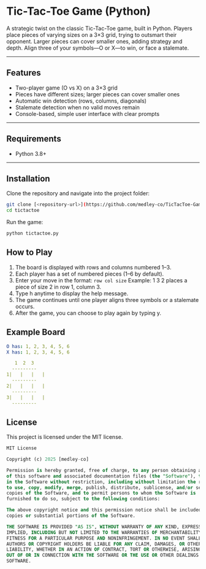# Tic-Tac-Toe Game (Python)

A strategic twist on the classic Tic-Tac-Toe game, built in Python. Players place pieces of varying sizes on a 3×3 grid, trying to outsmart their opponent. Larger pieces can cover smaller ones, adding strategy and depth. Align three of your symbols—O or X—to win, or face a stalemate.

---

## Features

- Two-player game (O vs X) on a 3×3 grid
- Pieces have different sizes; larger pieces can cover smaller ones
- Automatic win detection (rows, columns, diagonals)
- Stalemate detection when no valid moves remain
- Console-based, simple user interface with clear prompts

---

## Requirements

- Python 3.8+

---

## Installation

Clone the repository and navigate into the project folder:

```bash
git clone [<repository-url>](https://github.com/medley-co/TicTacToe-Game.git)
cd tictactoe
```

Run the game:

```bash
python tictactoe.py
```

## How to Play

1. The board is displayed with rows and columns numbered 1–3.
2. Each player has a set of numbered pieces (1–6 by default).
3. Enter your move in the format: ```row col size```
   Example: 1 3 2 places a piece of size 2 in row 1, column 3.
6. Type h anytime to display the help message.
7. The game continues until one player aligns three symbols or a stalemate occurs.
8. After the game, you can choose to play again by typing y.

## Example Board

```yaml
O has: 1, 2, 3, 4, 5, 6
X has: 1, 2, 3, 4, 5, 6

   1  2  3
  ---------
1|   |   |   |
  ---------
2|   |   |   |
  ---------
3|   |   |   |
  ---------
```

## License
This project is licensed under the MIT license.
```sql
MIT License

Copyright (c) 2025 [medley-co]

Permission is hereby granted, free of charge, to any person obtaining a copy
of this software and associated documentation files (the "Software"), to deal
in the Software without restriction, including without limitation the rights
to use, copy, modify, merge, publish, distribute, sublicense, and/or sell
copies of the Software, and to permit persons to whom the Software is
furnished to do so, subject to the following conditions:

The above copyright notice and this permission notice shall be included in all
copies or substantial portions of the Software.

THE SOFTWARE IS PROVIDED "AS IS", WITHOUT WARRANTY OF ANY KIND, EXPRESS OR
IMPLIED, INCLUDING BUT NOT LIMITED TO THE WARRANTIES OF MERCHANTABILITY,
FITNESS FOR A PARTICULAR PURPOSE AND NONINFRINGEMENT. IN NO EVENT SHALL THE
AUTHORS OR COPYRIGHT HOLDERS BE LIABLE FOR ANY CLAIM, DAMAGES, OR OTHER
LIABILITY, WHETHER IN AN ACTION OF CONTRACT, TORT OR OTHERWISE, ARISING FROM,
OUT OF OR IN CONNECTION WITH THE SOFTWARE OR THE USE OR OTHER DEALINGS IN THE
SOFTWARE.
```

